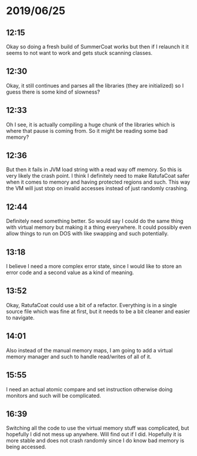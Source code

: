 # 2019/06/25

## 12:15

Okay so doing a fresh build of SummerCoat works but then if I relaunch it
it seems to not want to work and gets stuck scanning classes.

## 12:30

Okay, it still continues and parses all the libraries (they are initialized)
so I guess there is some kind of slowness? 

## 12:33

Oh I see, it is actually compiling a huge chunk of the libraries which is
where that pause is coming from. So it might be reading some bad memory?

## 12:36

But then it fails in JVM load string with a read way off memory. So this is
very likely the crash point. I think I definitely need to make RatufaCoat
safer when it comes to memory and having protected regions and such. This
way the VM will just stop on invalid accesses instead of just randomly
crashing.

## 12:44

Definitely need something better. So would say I could do the same thing
with virtual memory but making it a thing everywhere. It could possibly
even allow things to run on DOS with like swapping and such potentially.

## 13:18

I believe I need a more complex error state, since I would like to store
an error code and a second value as a kind of meaning.

## 13:52

Okay, RatufaCoat could use a bit of a refactor. Everything is in a single
source file which was fine at first, but it needs to be a bit cleaner and
easier to navigate.

## 14:01

Also instead of the manual memory maps, I am going to add a virtual
memory manager and such to handle read/writes of all of it.

## 15:55

I need an actual atomic compare and set instruction otherwise doing
monitors and such will be complicated.

## 16:39

Switching all the code to use the virtual memory stuff was complicated,
but hopefully I did not mess up anywhere. Will find out if I did.
Hopefully it is more stable and does not crash randomly since I do know
bad memory is being accessed.

